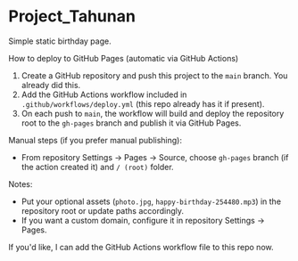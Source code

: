 # Project_Tahunan

Simple static birthday page.

How to deploy to GitHub Pages (automatic via GitHub Actions)

1. Create a GitHub repository and push this project to the `main` branch. You already did this.
2. Add the GitHub Actions workflow included in `.github/workflows/deploy.yml` (this repo already has it if present).
3. On each push to `main`, the workflow will build and deploy the repository root to the `gh-pages` branch and publish it via GitHub Pages.

Manual steps (if you prefer manual publishing):

- From repository Settings → Pages → Source, choose `gh-pages` branch (if the action created it) and `/ (root)` folder.

Notes:
- Put your optional assets (`photo.jpg`, `happy-birthday-254480.mp3`) in the repository root or update paths accordingly.
- If you want a custom domain, configure it in repository Settings → Pages.

If you'd like, I can add the GitHub Actions workflow file to this repo now.
